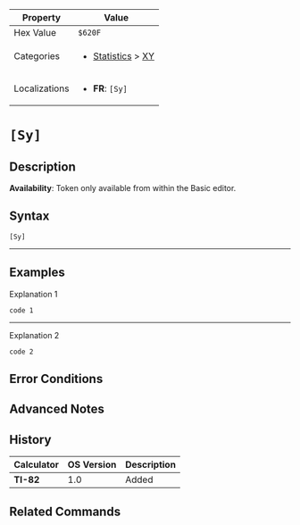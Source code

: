 | Property      | Value |
|---------------|-------|
| Hex Value     | `$620F`|
| Categories    | <ul><li>[Statistics](<../categories/Statistics.md>) > [XY](<../categories/Statistics.md#XY>)</li></ul> |
| Localizations | <ul><li><b>FR</b>: `[Sy]`</li></ul> |

# `[Sy]`

## Description



<b>Availability</b>: Token only available from within the Basic editor.

## Syntax
`[Sy]`

<hr>

## Examples

Explanation 1
```ti-basic
code 1
```
---
Explanation 2
```ti-basic
code 2
```

## Error Conditions


## Advanced Notes


## History
| Calculator | OS Version | Description |
|------------|------------|-------------|
| <b>TI-82</b> | 1.0 | Added

## Related Commands

    